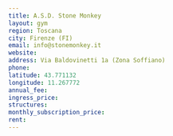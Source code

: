 ```yaml
---
title: A.S.D. Stone Monkey
layout: gym
region: Toscana
city: Firenze (FI)
email: info@stonemonkey.it
website: 
address: Via Baldovinetti 1a (Zona Soffiano)
phone: 
latitude: 43.771132
longitude: 11.267772
annual_fee: 
ingress_price: 
structures: 
monthly_subscription_price: 
rent: 
---
```


